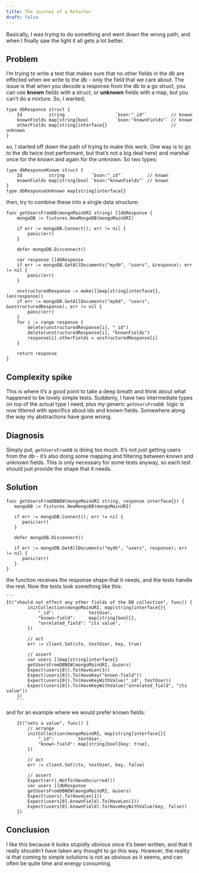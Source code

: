 ```yaml
---
title: The Journey of a Refactor
draft: false
---
```

Basically, I was trying to do something and went down the wrong path, and when I finally saw the light it all gets a lot better.

## Problem
I’m trying to write a test that makes sure that no other fields in the db are effected when we write to the db - only the field that we care about. The issue is that when you decode a response from the db to a go struct, you can use **known** fields with a struct, or **unknown** fields with a map, but you can’t do a mixture. So, I wanted;

```
type dbResponse struct {
	Id          string                   `bson:"_id"`         // known
	knownFields map[string]bool          `bson:"knownFields"` // known
	otherFields map[string]interface{}                        // unknown
}
```

so, I started off down the path of trying to make this work. One way is to go to the db twice (not performant, but that’s not a big deal here) and marshal once for the known and again for the unknown. So two types:

```
type dbResponseKnown struct {
	Id          string          `bson:"_id"`         // known
	knownFields map[string]bool `bson:"knownFields"` // known
}
type dbResponseUnknown map[string]interface{}
```

then, try to combine these into a single data structure:  

```
func getUsersFromDB(mongoMainURI string) []dbResponse {
	mongoDB := fixtures.NewMongoDB(mongoMainURI)

	if err := mongoDB.Connect(); err != nil {
		panic(err)
	}

	defer mongoDB.Disconnect()

	var response []dbResponse
	if err := mongoDB.GetAllDocuments("mydb", "users", &response); err != nil {
		panic(err)
	}

	unstructuredResponse := make([]map[string]interface{}, len(response))
	if err := mongoDB.GetAllDocuments("mybd", "users", &unstructuredResponse); err != nil {
		panic(err)
	}
	for i := range response {
		delete(unstructuredResponse[i], "_id")
		delete(unstructuredResponse[i], "knownFields")
		response[i].otherFields = unstructuredResponse[i]
	}

	return response
}
```

## Complexity spike
This is where it’s a good point to take a deep breath and think about what happened to be lovely simple tests. Suddenly, I have two intermediate types on top of the actual type I need, plus my generic `getUsersFromDB`  logic is now littered with specifics about ids and known fields. Somewhere along the way my abstractions have gone wrong.

## Diagnosis 
Simply put, `getUsersFromDB` is doing too much. It’s not _just_ getting users from the db - it’s also doing some mapping and filtering between known and unknown fields. This is only necessary for some tests anyway, so each test should just provide the shape that it needs.

## Solution

```
func getUsersFromDBNEW(mongoMainURI string, response interface{}) {
   mongoDB := fixtures.NewMongoDB(mongoMainURI)

   if err := mongoDB.Connect(); err != nil {
      panic(err)
   }

   defer mongoDB.Disconnect()

   if err := mongoDB.GetAllDocuments("mydb", "users", response); err != nil {
      panic(err)
   }
}
```
the function receives the response shape that it needs, and the tests handle the rest. Now the tests look something like this:  

	```
	It("should not effect any other fields of the DB collection", func() {
			initCollection(mongoMainURI, map[string]interface{}{
				"_id":             testUser,
				"known-field":     map[string]bool{},
				"unrelated_field": "its value",
			})

			// act
			err := client.Set(ctx, testUser, key, true)

			// assert
            var users []map[string]interface{}
			getUsersFromDBNEW(mongoMainURI, &users)
			Expect(users[0]).To(HaveLen(3))
			Expect(users[0]).To(HaveKey("known-field"))
			Expect(users[0]).To(HaveKeyWithValue("_id", testUser))
			Expect(users[0]).To(HaveKeyWithValue("unrelated_field", "its value"))
		})
		```

and for an example where we would prefer known fields:  

		It("sets a value", func() {
			// arrange
			initCollection(mongoMainURI, map[string]interface{}{
				"_id":         testUser,
				"known-field": map[string]bool{key: true},
			})

			// act
			err := client.Set(ctx, testUser, key, false)

			// assert
			Expect(err).NotTo(HaveOccurred())
			var users []dbResponse
			getUsersFromDBNEW(mongoMainURI, &users)
			Expect(users).To(HaveLen(1))
			Expect(users[0].knownField).To(HaveLen(1))
			Expect(users[0].knownField).To(HaveKeyWithValue(key, false))
		})

## Conclusion
I like this because it looks stupidly obvious once it’s been written, and that it really shouldn’t have taken any thought to go this way. However, the reality is that coming to simple solutions is not as obvious as it seems, and can often be quite time and energy consuming.